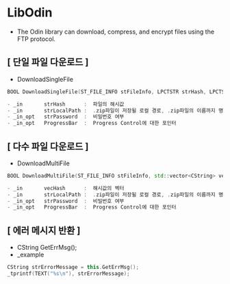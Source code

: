 # LibOdin
- The Odin library can download, compress, and encrypt files using the FTP protocol.

## [ 단일 파일 다운로드 ]
- DownloadSingleFile
```c++
BOOL DownloadSingleFile(ST_FILE_INFO stFileInfo, LPCTSTR strHash, LPCTSTR strLocalPath, LPCTSTR strPassword = NULL, CProgressCtrl* ProgressBar = NULL);

- _in       strHash      :  파일의 해시값
- _in       strLocalPath :  .zip파일이 저장될 로컬 경로, .zip파일의 이름까지 명시해주어야 한다.
- _in_opt   strPassword  :  비밀번호 여부
- _in_opt   ProgressBar  :  Progress Control에 대한 포인터
```

## [ 다수 파일 다운로드 ]
- DownloadMultiFile

```c++
BOOL DownloadMultiFile(ST_FILE_INFO stFileInfo, std::vector<CString> vecHash, LPCTSTR strLocalPath, LPCTSTR strPassword = NULL, CProgressCtrl* ProgressBar = NULL);

- _in       vecHash      :  해시값의 벡터
- _in       strLocalPath :  .zip파일이 저장될 로컬 경로, .zip파일의 이름까지 명시해주어야 한다.
- _in_opt   strPassword  :  비밀번호 여부
- _in_opt   ProgressBar  :  Progress Control에 대한 포인터
```

## [ 에러 메시지 반환 ]
- CString GetErrMsg();
- _example
```c++
CString strErrorMessage = this.GetErrMsg();
_tprintf(TEXT("%s\n"), strErrorMessage);
```